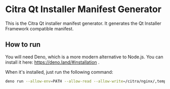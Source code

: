 # Citra Qt Installer Manifest Generator

This is the Citra Qt installer manifest generator. It generates the Qt Installer Framework compatible manifest.

## How to run

You will need Deno, which is a more modern alternative to Node.js. You can install it here: https://deno.land/#installation .

When it's installed, just run the following command:

```bash
deno run --allow-env=PATH --allow-read --allow-write=/citra/nginx/,temp --allow-net=api.github.com --allow-run server.js
```
